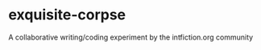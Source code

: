 exquisite-corpse
================

A collaborative writing/coding experiment by the intfiction.org community

